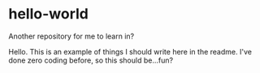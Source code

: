 # hello-world
Another repository for me to learn in?

Hello. This is an example of things I should write here in the readme.
I've done zero coding before, so this should be...fun?
